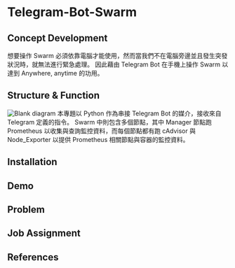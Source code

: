 # Telegram-Bot-Swarm
## Concept Development
想要操作 Swarm 必須依靠電腦才能使用，然而當我們不在電腦旁邊並且發生突發狀況時，就無法進行緊急處理。
因此藉由 Telegram Bot 在手機上操作 Swarm 以達到 Anywhere, anytime 的功用。

## Structure & Function
![Blank diagram](https://github.com/user-attachments/assets/14af925c-7a40-458e-a007-a916e35fb121)
本專題以 Python 作為串接 Telegram Bot 的媒介，接收來自 Telegram 定義的指令。
Swarm 中則包含多個節點，其中 Manager 節點跑 Prometheus 以收集與查詢監控資料，而每個節點都有跑 cAdvisor 與 Node_Exporter 以提供 Prometheus 相關節點與容器的監控資料。

## Installation


## Demo


## Problem


## Job Assignment


## References
